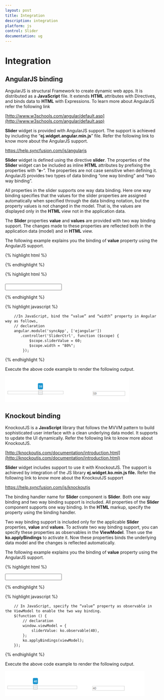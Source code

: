 ```yaml
---
layout: post
title: Integration
description: integration
platform: js
control: Slider
documentation: ug
---
```


# Integration

## AngularJS binding 

AngularJS is structural Framework to create dynamic web apps. It is distributed as a **JavaScript** file. It extends **HTML** attributes with Directives, and binds data to **HTML** with Expressions. To learn more about AngularJS refer the following link

[http://www.w3schools.com/angular/default.asp](http://www.w3schools.com/angular/default.asp)

**Slider** widget is provided with AngularJS support. The support is achieved by including the “**ej.widget.angular.min.js**” file. Refer the following link to know more about the AngularJS support.

<https://help.syncfusion.com/js/angularjs>

**Slider** widget is defined using the directive **slider**. The properties of the **Slider** widget can be included as inline **HTML** attributes by prefixing the properties with “**e-**“. The properties are not case sensitive when defining it. AngularJS provides two types of data binding “one way binding” and “two way binding”. 

All properties in the slider supports one way data binding. Here one way binding specifies that the values for the slider properties are assigned automatically when specified through the data binding notation, but the property values is not changed in the model. That is, the values are displayed only in the **HTML** view not in the application data.

The **Slider** properties **value** and **values** are provided with two way binding support. The changes made to these properties are reflected both in the application data (model) and in **HTML** view.

The following example explains you the binding of **value** property using the AngularJS support.

{% highlight html %}



<head>
     <title>Slider</title>
     <link href="http://cdn.syncfusion.com/js/web/ej.widgets.core.min.css" rel="stylesheet" />
     <link href="http://cdn.syncfusion.com/js/web/flat-azure/ej.theme.min.css" rel="stylesheet" />
     <script src="http://cdn.syncfusion.com/js/assets/external/jquery-1.10.2.min.js"></script>
     <script src="http://cdn.syncfusion.com/js/assets/external/angular.min.js"></script>
     <script src="http://cdn.syncfusion.com/{{ site.releaseversion }}/js/web/ej.web.all.min.js"></script>
     <script src="http://cdn.syncfusion.com/{{ site.releaseversion }}/js/ej.widget.angular.min.js"></script>
</head>


{% endhighlight %}



{% highlight html %}


<!-- Add this code in your html page -->

<body ng-app="syncApp" ng-controller="SliderCtrl">
    <div class="frame">
        <div id="sliderContainer" class="control">
            <div id="rangeSlider" ej-slider e-width="width" e-value="sliderValue"></div>
            <h5><span style="font-style: italic; font-weight: normal; position: absolute; margin-top: 25px;"></span></h5>
        </div>
        <div id="binding">
            <input type="text" name="slider" class="input ejinputtext" value="" ng-model="sliderValue" />
        </div>
    </div>
</body>


{% endhighlight %}



{% highlight javascript %}



        //In JavaScript, bind the “value” and “width” property in Angular way as follows,
        // declaration                   
        angular.module('syncApp', ['ejangular'])
           .controller('SliderCtrl', function ($scope) {
               $scope.sliderValue = 60;
               $scope.width = "80%";
            });


{% endhighlight %}



Execute the above code example to render the following output.


![](/js/Slider/Integration_images/Integration_img1.png) 

## Knockout binding

KnockoutJS is a **JavaScript** library that follows the MVVM pattern to build sophisticated user interface with a clean underlying data model. It supports to update the UI dynamically. Refer the following link to know more about KnockoutJS.

[http://knockoutjs.com/documentation/introduction.html](http://knockoutjs.com/documentation/introduction.html)

**Slider** widget includes support to use it with KnockoutJS. The support is achieved by integration of the JS library **ej.widget.ko.min.js file.** Refer the following link to know more about the KnockoutJS support

<https://help.syncfusion.com/js/knockoutjs>

The binding handler name for **Slider** component is **Slider**. Both one way binding and two way binding support is included. All properties of the **Slider** component supports one way binding. In the **HTML** markup, specify the property using the binding handler. 

Two way binding support is included only for the applicable **Slider** properties, **value** and **values**. To activate two way binding support, you can specify these properties as observables in the **ViewModel**. Then use the **ko.applyBindings** to activate it. Now these properties binds the underlying data model and the changes is reflected automatically.

The following example explains you the binding of **value** property using the AngularJS support.


{% highlight html %}

<body>
    <div class="frame">
        <div id="sliderContainer" class="control">
            <div id="rangeSlider" data-bind="ejSlider: { value: sliderValue }"></div> 
        </div>
        <div id="binding">
            <input type="text" name="slider"  class="input ejinputtext" value="" data-bind="value: sliderValue" />
        </div>
    </div>
</body>


{% endhighlight %}

{% highlight javascript %}



        // In JavaScript, specify the “value” property as observable in the ViewModel to enable the two way binding.
        $(function () {
            // declaration            
            window.viewModel = {
                sliderValue: ko.observable(40),
            };
            ko.applyBindings(viewModel);
        });


{% endhighlight %}

Execute the above code example to render the following output.


![](/js/Slider/Integration_images/Integration_img2.png) 

